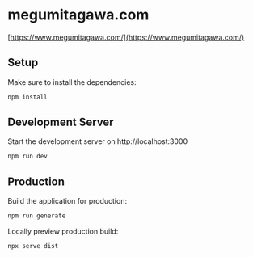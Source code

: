 # megumitagawa.com

[https://www.megumitagawa.com/](https://www.megumitagawa.com/)

## Setup

Make sure to install the dependencies:

```bash
npm install
```

## Development Server

Start the development server on http://localhost:3000

```bash
npm run dev
```

## Production

Build the application for production:

```bash
npm run generate
```

Locally preview production build:

```bash
npx serve dist
```
